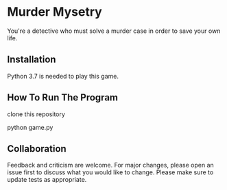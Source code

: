 # Murder Mysetry
You're a detective who must solve a murder case in order to save your own life. 

## Installation
Python 3.7 is needed to play this game.

## How To Run The Program

clone this repository

python game.py

## Collaboration

Feedback and criticism are welcome. 
For major changes, please open an issue first to discuss what you would like to change.
Please make sure to update tests as appropriate.
